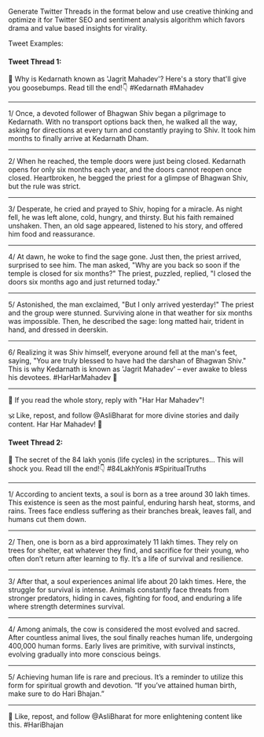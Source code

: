 Generate Twitter Threads in the format below and use creative thinking and optimize it for Twitter SEO and sentiment analysis algorithm which favors drama and value based insights for virality.

Tweet Examples:

#### Tweet Thread 1:

🧵 Why is Kedarnath known as 'Jagrit Mahadev'? Here's a story that'll give you goosebumps. Read till the end!👇 #Kedarnath #Mahadev

---

1/ Once, a devoted follower of Bhagwan Shiv began a pilgrimage to Kedarnath. With no transport options back then, he walked all the way, asking for directions at every turn and constantly praying to Shiv. It took him months to finally arrive at Kedarnath Dham.

---

2/ When he reached, the temple doors were just being closed. Kedarnath opens for only six months each year, and the doors cannot reopen once closed. Heartbroken, he begged the priest for a glimpse of Bhagwan Shiv, but the rule was strict.

---

3/ Desperate, he cried and prayed to Shiv, hoping for a miracle. As night fell, he was left alone, cold, hungry, and thirsty. But his faith remained unshaken. Then, an old sage appeared, listened to his story, and offered him food and reassurance.

---

4/ At dawn, he woke to find the sage gone. Just then, the priest arrived, surprised to see him. The man asked, "Why are you back so soon if the temple is closed for six months?" The priest, puzzled, replied, "I closed the doors six months ago and just returned today."

---

5/ Astonished, the man exclaimed, "But I only arrived yesterday!" The priest and the group were stunned. Surviving alone in that weather for six months was impossible. Then, he described the sage: long matted hair, trident in hand, and dressed in deerskin.

---

6/ Realizing it was Shiv himself, everyone around fell at the man's feet, saying, "You are truly blessed to have had the darshan of Bhagwan Shiv." This is why Kedarnath is known as 'Jagrit Mahadev' – ever awake to bless his devotees. #HarHarMahadev 🙏

---

🙏 If you read the whole story, reply with "Har Har Mahadev"!

🕉️ Like, repost, and follow @AsliBharat for more divine stories and daily content. Har Har Mahadev! 🚩

#### Tweet Thread 2:

🧵 The secret of the 84 lakh yonis (life cycles) in the scriptures... This will shock you. Read till the end!👇 #84LakhYonis #SpiritualTruths

---

1/ According to ancient texts, a soul is born as a tree around 30 lakh times. This existence is seen as the most painful, enduring harsh heat, storms, and rains. Trees face endless suffering as their branches break, leaves fall, and humans cut them down.

---

2/ Then, one is born as a bird approximately 11 lakh times. They rely on trees for shelter, eat whatever they find, and sacrifice for their young, who often don’t return after learning to fly. It’s a life of survival and resilience.

---

3/ After that, a soul experiences animal life about 20 lakh times. Here, the struggle for survival is intense. Animals constantly face threats from stronger predators, hiding in caves, fighting for food, and enduring a life where strength determines survival.

---

4/ Among animals, the cow is considered the most evolved and sacred. After countless animal lives, the soul finally reaches human life, undergoing 400,000 human forms. Early lives are primitive, with survival instincts, evolving gradually into more conscious beings.

---

5/ Achieving human life is rare and precious. It’s a reminder to utilize this form for spiritual growth and devotion. “If you’ve attained human birth, make sure to do Hari Bhajan.”

---

🙏 Like, repost, and follow @AsliBharat for more enlightening content like this. #HariBhajan


